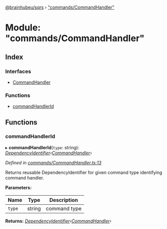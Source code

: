 [@brainhubeu/sqrs](../README.md) › ["commands/CommandHandler"](_commands_commandhandler_.md)

# Module: "commands/CommandHandler"

## Index

### Interfaces

* [CommandHandler](../interfaces/_commands_commandhandler_.commandhandler.md)

### Functions

* [commandHandlerId](_commands_commandhandler_.md#commandhandlerid)

## Functions

###  commandHandlerId

▸ **commandHandlerId**(`type`: string): *[DependencyIdentifier](_di_dependencies_.md#dependencyidentifier)‹[CommandHandler](../interfaces/_commands_commandhandler_.commandhandler.md)›*

*Defined in [commands/CommandHandler.ts:13](https://github.com/brainhubeu/sqrs/blob/master/packages/sqrs/src/commands/CommandHandler.ts#L13)*

Returns reusable DependencyIdentifier for given command type identifying command handler.

**Parameters:**

Name | Type | Description |
------ | ------ | ------ |
`type` | string | command type |

**Returns:** *[DependencyIdentifier](_di_dependencies_.md#dependencyidentifier)‹[CommandHandler](../interfaces/_commands_commandhandler_.commandhandler.md)›*
